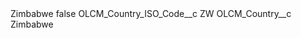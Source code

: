 <?xml version="1.0" encoding="UTF-8"?>
<CustomMetadata xmlns="http://soap.sforce.com/2006/04/metadata" xmlns:xsi="http://www.w3.org/2001/XMLSchema-instance" xmlns:xsd="http://www.w3.org/2001/XMLSchema">
    <label>Zimbabwe</label>
    <protected>false</protected>
    <values>
        <field>OLCM_Country_ISO_Code__c</field>
        <value xsi:type="xsd:string">ZW</value>
    </values>
    <values>
        <field>OLCM_Country__c</field>
        <value xsi:type="xsd:string">Zimbabwe</value>
    </values>
</CustomMetadata>
